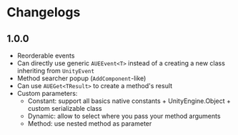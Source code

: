 # Changelogs

## 1.0.0

- Reorderable events
- Can directly use generic `AUEEvent<T>` instead of a creating a new class inheriting from `UnityEvent`
- Method searcher popup (`AddComponent`-like)
- Can use `AUEGet<TResult>` to create a method's result
- Custom parameters:
  - Constant: support all basics native constants + UnityEngine.Object + custom serializable class
  - Dynamic: allow to select where you pass your method arguments
  - Method: use nested method as parameter